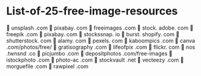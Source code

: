 # List-of-25-free-image-resources


🌄 unsplash .com
🌄 pixabay. com
🌄 freeimages .com
🌄 stock. adobe. com
🌄 freepik .com
🌄 pixabay. com
🌄 stockssnap. io
🌄 burst. shopify. com
🌄 shutterstock. com
🌄 alamy. com
🌄 pexels. com
🌄 kaboompics .com
🌄 canva .com/photos/free/
🌄 gratisography .com
🌄 lifeofpix .com
🌄 flickr. com
🌄 nos .twnsnd .co
🌄 picjumbo .com
🌄 depositphotos .com/free-images
🌄 istockphoto .com
🌄 photo-ac .com
🌄 stockvault .net
🌄 vecteezy .com
🌄 morguefile .com
🌄 rawpixel .com
